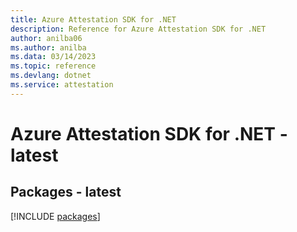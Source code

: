 ```yaml
---
title: Azure Attestation SDK for .NET
description: Reference for Azure Attestation SDK for .NET
author: anilba06
ms.author: anilba
ms.data: 03/14/2023
ms.topic: reference
ms.devlang: dotnet
ms.service: attestation
---
```

# Azure Attestation SDK for .NET - latest
## Packages - latest
[!INCLUDE [packages](attestation-index.md)]